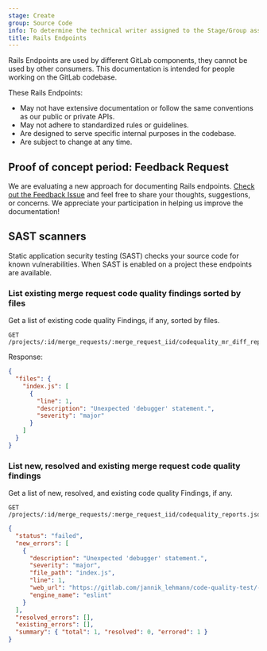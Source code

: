 ```yaml
---
stage: Create
group: Source Code
info: To determine the technical writer assigned to the Stage/Group associated with this page, see https://handbook.gitlab.com/handbook/product/ux/technical-writing/#assignments
title: Rails Endpoints
---
```


Rails Endpoints are used by different GitLab components, they cannot be
used by other consumers. This documentation is intended for people
working on the GitLab codebase.

These Rails Endpoints:

- May not have extensive documentation or follow the same conventions as our public or private APIs.
- May not adhere to standardized rules or guidelines.
- Are designed to serve specific internal purposes in the codebase.
- Are subject to change at any time.

## Proof of concept period: Feedback Request

We are evaluating a new approach for documenting Rails endpoints. [Check out the Feedback Issue](https://gitlab.com/gitlab-org/gitlab/-/issues/411605) and feel free to share your thoughts, suggestions, or concerns. We appreciate your participation in helping us improve the documentation!

## SAST scanners

Static application security testing (SAST) checks your source code for known vulnerabilities. When
SAST is enabled on a project these endpoints are available.

### List existing merge request code quality findings sorted by files

Get a list of existing code quality Findings, if any, sorted by files.

```plaintext
GET /projects/:id/merge_requests/:merge_request_iid/codequality_mr_diff_reports.json
```

Response:

```json
{
  "files": {
    "index.js": [
      {
        "line": 1,
        "description": "Unexpected 'debugger' statement.",
        "severity": "major"
      }
    ]
  }
}
```

### List new, resolved and existing merge request code quality findings

Get a list of new, resolved, and existing code quality Findings, if any.

```plaintext
GET /projects/:id/merge_requests/:merge_request_iid/codequality_reports.json
```

```json
{
  "status": "failed",
  "new_errors": [
    {
      "description": "Unexpected 'debugger' statement.",
      "severity": "major",
      "file_path": "index.js",
      "line": 1,
      "web_url": "https://gitlab.com/jannik_lehmann/code-quality-test/-/blob/ed1c1b3052fe6963beda0e416d5e2ba3378eb715/noise.rb#L12",
      "engine_name": "eslint"
    }
  ],
  "resolved_errors": [],
  "existing_errors": [],
  "summary": { "total": 1, "resolved": 0, "errored": 1 }
}
```
